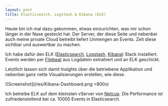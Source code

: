 ```yaml
---
layout: post
title: Elasticsearch, Logstash & Kibana (ELK)
---
```


Heute bin ich mal dazu gekommen, etwas einzurichten, was mir schon länger in der Nase gesteckt hat.
Der Server, der diese Seite und nebenbei auch meine private Cloud betreibt liefert Unmengen an Events. Zeit diese sichtbar und auswertbar zu machen.

Ich habe dafür den ELK ([Elasticsearch](https://www.elastic.co/guide/en/elasticsearch/reference/5.2/index.html), [Logstash](https://www.elastic.co/guide/en/logstash/current/index.html), [Kibana](https://www.elastic.co/guide/en/kibana/current/index.html)) Stack installiert.
Events werden per [Filebeat](https://www.elastic.co/guide/en/beats/filebeat/current/index.html) aus Logdatein extrahiert und an ELK geschickt.

Letztlich lassen sich damit Insights über die betriebene Applikation und nebenbei ganz nette Visualisierungen erstellen, wie diese.

![Screenshot](/res/Kibana-Dashboard.png =800x)

Ich betreibe ELK auf dem kleinsten vServer von [Netcup](https://www.netcup.de/bestellen/produkt.php?produkt=1710). Die Performance ist zufriedenstellend bei ca. 10000 Events in Elasticsearch.

